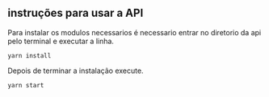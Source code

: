 ## instruções para usar a API
Para instalar os modulos necessarios é necessario entrar no diretorio da api pelo terminal e executar a linha.

`yarn install`

Depois de terminar a instalação execute.

`yarn start`
